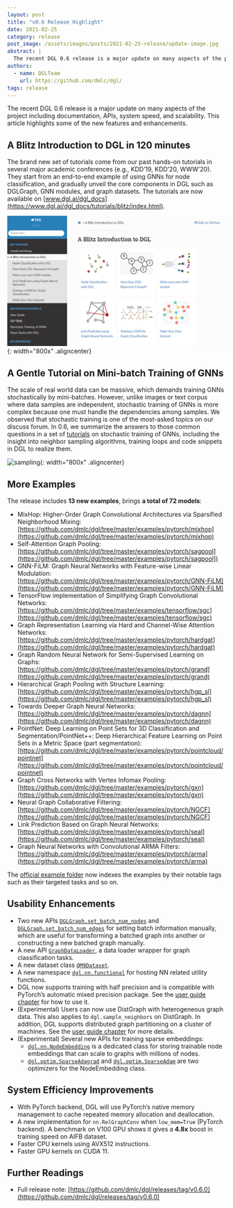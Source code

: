 ```yaml
---
layout: post
title: "v0.6 Release Highlight"
date: 2021-02-25
category: release
post_image: /assets/images/posts/2021-02-25-release/update-image.jpg
abstract: |
  The recent DGL 0.6 release is a major update on many aspects of the project including documentation, APIs, system speed, and scalability. This article highlights some of the new features and enhancements.
authors:
  - name: DGLTeam
    url: https://github.com/dmlc/dgl/
tags: release
---
```


The recent DGL 0.6 release is a major update on many aspects of the project
including documentation, APIs, system speed, and scalability. This article
highlights some of the new features and enhancements.

A Blitz Introduction to DGL in 120 minutes
----

The brand new set of tutorials come from our past hands-on tutorials in several
major academic conferences (e.g., KDD’19, KDD’20, WWW’20). They start from an
end-to-end example of using GNNs for node classification, and gradually unveil
the core components in DGL such as DGLGraph, GNN modules, and graph datasets.
The tutorials are now available on [www.dgl.ai/dgl_docs](https://www.dgl.ai/dgl_docs/tutorials/blitz/index.html).

![blitz](/assets/images/posts/2021-02-25-release/blitz-intro.png){: width="800x" .aligncenter}

A Gentle Tutorial on Mini-batch Training of GNNs
----

The scale of real world data can be massive, which demands training GNNs
stochastically by mini-batches. However, unlike images or text corpus where
data samples are independent, stochastic training of GNNs is more complex
because one must handle the dependencies among samples. We observed that
stochastic training is one of the most-asked topics on our discuss forum. In
0.6, we summarize the answers to those common questions in a set of
[tutorials](https://www.dgl.ai/dgl_docs/tutorials/large/index.html) on stochastic
training of GNNs, including the insight into neighbor sampling algorithms,
training loops and code snippets in DGL to realize them.

![sampling](https://data.dgl.ai/tutorial/img/sampling.gif){: width="800x" .aligncenter}

More Examples
---

The release includes **13 new examples**, brings **a total of 72 models**:

* MixHop: Higher-Order Graph Convolutional Architectures via Sparsified Neighborhood Mixing: [https://github.com/dmlc/dgl/tree/master/examples/pytorch/mixhop](https://github.com/dmlc/dgl/tree/master/examples/pytorch/mixhop)
* Self-Attention Graph Pooling: [https://github.com/dmlc/dgl/tree/master/examples/pytorch/sagpool](https://github.com/dmlc/dgl/tree/master/examples/pytorch/sagpool])
* GNN-FiLM: Graph Neural Networks with Feature-wise Linear Modulation: [https://github.com/dmlc/dgl/tree/master/examples/pytorch/GNN-FiLM](https://github.com/dmlc/dgl/tree/master/examples/pytorch/GNN-FiLM)
* TensorFlow implementation of Simplifying Graph Convolutional Networks: [https://github.com/dmlc/dgl/tree/master/examples/tensorflow/sgc](https://github.com/dmlc/dgl/tree/master/examples/tensorflow/sgc)
* Graph Representation Learning via Hard and Channel-Wise Attention Networks: [https://github.com/dmlc/dgl/tree/master/examples/pytorch/hardgat](https://github.com/dmlc/dgl/tree/master/examples/pytorch/hardgat)
* Graph Random Neural Network for Semi-Supervised Learning on Graphs: [https://github.com/dmlc/dgl/tree/master/examples/pytorch/grand](https://github.com/dmlc/dgl/tree/master/examples/pytorch/grand)
* Hierarchical Graph Pooling with Structure Learning: [https://github.com/dmlc/dgl/tree/master/examples/pytorch/hgp_sl](https://github.com/dmlc/dgl/tree/master/examples/pytorch/hgp_sl)
* Towards Deeper Graph Neural Networks: [https://github.com/dmlc/dgl/tree/master/examples/pytorch/dagnn](https://github.com/dmlc/dgl/tree/master/examples/pytorch/dagnn)
* PointNet: Deep Learning on Point Sets for 3D Classification and Segmentation/PointNet++: Deep Hierarchical Feature Learning on Point Sets in a Metric Space (part segmentation): [https://github.com/dmlc/dgl/tree/master/examples/pytorch/pointcloud/pointnet](https://github.com/dmlc/dgl/tree/master/examples/pytorch/pointcloud/pointnet)
* Graph Cross Networks with Vertex Infomax Pooling: [https://github.com/dmlc/dgl/tree/master/examples/pytorch/gxn](https://github.com/dmlc/dgl/tree/master/examples/pytorch/gxn)
* Neural Graph Collaborative Filtering: [https://github.com/dmlc/dgl/tree/master/examples/pytorch/NGCF](https://github.com/dmlc/dgl/tree/master/examples/pytorch/NGCF)
* Link Prediction Based on Graph Neural Networks: [https://github.com/dmlc/dgl/tree/master/examples/pytorch/seal](https://github.com/dmlc/dgl/tree/master/examples/pytorch/seal)
* Graph Neural Networks with Convolutional ARMA Filters: [https://github.com/dmlc/dgl/tree/master/examples/pytorch/arma](https://github.com/dmlc/dgl/tree/master/examples/pytorch/arma)

The [official example folder](https://github.com/dmlc/dgl/tree/master/examples) now indexes the examples by their notable tags such as their targeted tasks and so on.

Usability Enhancements
---

* Two new APIs [`DGLGraph.set_batch_num_nodes`](https://www.dgl.ai/dgl_docs/generated/dgl.DGLGraph.set_batch_num_nodes.html#dgl.DGLGraph.set_batch_num_nodes) and [`DGLGraph.set_batch_num_edges`](https://www.dgl.ai/dgl_docs/generated/dgl.DGLGraph.set_batch_num_edges.html#dgl.DGLGraph.set_batch_num_edges) for setting batch information manually, which are useful for transforming a batched graph into another or constructing a new batched graph manually.
* A new API [`GraphDataLoader`](https://www.dgl.ai/dgl_docs/api/python/dgl.dataloading.html#dgl.dataloading.pytorch.GraphDataLoader), a data loader wrapper for graph classification tasks.
* A new dataset class [`QM9Dataset`](https://www.dgl.ai/dgl_docs/api/python/dgl.data.html#qm9-dataset).
* A new namespace [`dgl.nn.functional`](https://www.dgl.ai/dgl_docs/api/python/nn.functional.html) for hosting NN related utility functions.
* DGL now supports training with half precision and is compatible with PyTorch’s automatic mixed precision package. See the [user guide chapter](https://www.dgl.ai/dgl_docs/guide/mixed_precision.html) for how to use it.
* (Experimental) Users can now use DistGraph with heterogeneous graph data. This also applies to `dgl.sample_neighbors` on DistGraph. In addition, DGL supports distributed graph partitioning on a cluster of machines. See the [user guide chapter](https://www.dgl.ai/dgl_docs/guide/distributed.html) for more details.
* (Experimental) Several new APIs for training sparse embeddings:
    * [`dgl.nn.NodeEmbedding`](https://www.dgl.ai/dgl_docs/api/python/nn.pytorch.html#nodeembedding-module) is a dedicated class for storing trainable node embeddings that can scale to graphs with millions of nodes.
    * [`dgl.optim.SparseAdagrad`](https://www.dgl.ai/dgl_docs/api/python/dgl.optim.html#dgl.optim.pytorch.SparseAdagrad) and [`dgl.optim.SparseAdam`](https://www.dgl.ai/dgl_docs/api/python/dgl.optim.html#dgl.optim.pytorch.SparseAdam) are two optimizers for the NodeEmbedding class.

System Efficiency Improvements
---

* With PyTorch backend, DGL will use PyTorch’s native memory management to cache repeated memory allocation and deallocation.
* A new implementation for `nn.RelGraphConv` when `low_mem=True` (PyTorch backend). A benchmark on V100 GPU shows it gives a **4.8x** boost in training speed on AIFB dataset.
* Faster CPU kernels using AVX512 instructions.
* Faster GPU kernels on CUDA 11.

Further Readings
---

* Full release note: [https://github.com/dmlc/dgl/releases/tag/v0.6.0](https://github.com/dmlc/dgl/releases/tag/v0.6.0)
